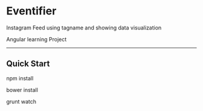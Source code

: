 # Eventifier

Instagram Feed using tagname and showing data visualization

Angular learning Project

***

## Quick Start

npm install

bower install

grunt watch
